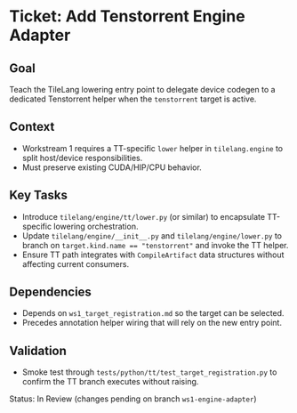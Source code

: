 # Ticket: Add Tenstorrent Engine Adapter

## Goal
Teach the TileLang lowering entry point to delegate device codegen to a dedicated Tenstorrent helper when the `tenstorrent` target is active.

## Context
- Workstream 1 requires a TT-specific `lower` helper in `tilelang.engine` to split host/device responsibilities.
- Must preserve existing CUDA/HIP/CPU behavior.

## Key Tasks
- Introduce `tilelang/engine/tt/lower.py` (or similar) to encapsulate TT-specific lowering orchestration.
- Update `tilelang/engine/__init__.py` and `tilelang/engine/lower.py` to branch on `target.kind.name == "tenstorrent"` and invoke the TT helper.
- Ensure TT path integrates with `CompileArtifact` data structures without affecting current consumers.

## Dependencies
- Depends on `ws1_target_registration.md` so the target can be selected.
- Precedes annotation helper wiring that will rely on the new entry point.

## Validation
- Smoke test through `tests/python/tt/test_target_registration.py` to confirm the TT branch executes without raising.

Status: In Review (changes pending on branch `ws1-engine-adapter`)
